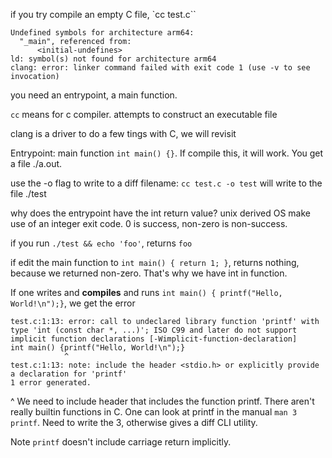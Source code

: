 if you try compile an empty C file, `cc test.c``

```
Undefined symbols for architecture arm64:
  "_main", referenced from:
      <initial-undefines>
ld: symbol(s) not found for architecture arm64
clang: error: linker command failed with exit code 1 (use -v to see invocation)
```

you need an entrypoint, a main function.

`cc` means for c compiler. attempts to construct an executable file

clang is a driver to do a few tings with C, we will revisit

Entrypoint: main function `int main() {}`. If compile this, it will work. You get a file ./a.out.

use the -o flag to write to a diff filename: `cc test.c -o test` will write to the file ./test

why does the entrypoint have the int return value? unix derived OS make use of an integer exit code. 0 is success, non-zero is non-success.

if you run `./test && echo 'foo'`, returns `foo`

if edit the main function to `int main() { return 1; }`, returns nothing, because we returned non-zero. That's why we have int in function.

If one writes and **compiles** and runs `int main() { printf("Hello, World!\n");}`, we get the error

```
test.c:1:13: error: call to undeclared library function 'printf' with type 'int (const char *, ...)'; ISO C99 and later do not support implicit function declarations [-Wimplicit-function-declaration]
int main() {printf("Hello, World!\n");}
            ^
test.c:1:13: note: include the header <stdio.h> or explicitly provide a declaration for 'printf'
1 error generated.
```

^ We need to include header that includes the function printf. There aren't really builtin functions in C.
One can look at printf in the manual `man 3 printf`. Need to write the 3, otherwise gives a diff CLI utility.

Note `printf` doesn't include carriage return implicitly.
